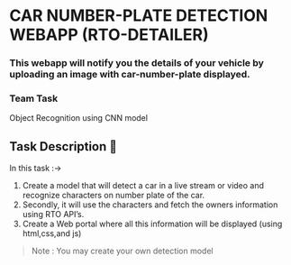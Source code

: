 # CAR NUMBER-PLATE DETECTION WEBAPP (RTO-DETAILER)

### This webapp will notify you the details of your vehicle by uploading an image with car-number-plate displayed.

### Team Task

Object Recognition using CNN model

## Task Description 📄

In this task :->

1. Create a model that will detect a car in a live stream or video and recognize characters on number plate of the car.
2. Secondly, it will use the characters and fetch the owners information using RTO API’s.
3. Create a Web portal where all this information will be displayed (using html,css,and js)
> Note : You may create your own detection model
